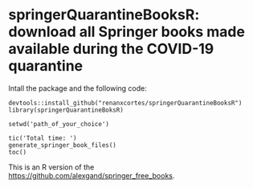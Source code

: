 # springerQuarantineBooksR: download all Springer books made available during the COVID-19 quarantine

Intall the package and the following code:

```
devtools::install_github("renanxcortes/springerQuarantineBooksR")
library(springerQuarantineBoksR)

setwd('path_of_your_choice')

tic('Total time: ')
generate_springer_book_files()
toc()
```

This is an R version of the https://github.com/alexgand/springer_free_books.